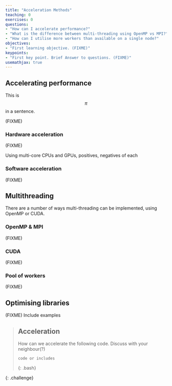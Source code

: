 ```yaml
---
title: "Acceleration Methods"
teaching: 0
exercises: 0
questions:
- "How can I accelerate performance?"
- "What is the difference between multi-threading using OpenMP vs MPI?"
- "How can I utilise more workers than available on a single node?"
objectives:
- "First learning objective. (FIXME)"
keypoints:
- "First key point. Brief Answer to questions. (FIXME)"
usemathjax: true
---
```


## Accelerating performance

This is $$\pi$$ in a sentence.


(FIXME)

### Hardware acceleration

(FIXME)

Using multi-core CPUs and GPUs, positives, negatives of each

### Software acceleration

(FIXME)

## Multithreading

There are a number of ways multi-threading can be implemented, using OpenMP or CUDA.

### OpenMP & MPI

(FIXME)

### CUDA

(FIXME)

### Pool of workers

(FIXME)

## Optimising libraries

(FIXME) Include examples

> ## Acceleration
>
> How can we accelerate the following code. Discuss with your neighbour(?)
>
> ```
> code or includes
> ```
> {: .bash}
>
{: .challenge}


